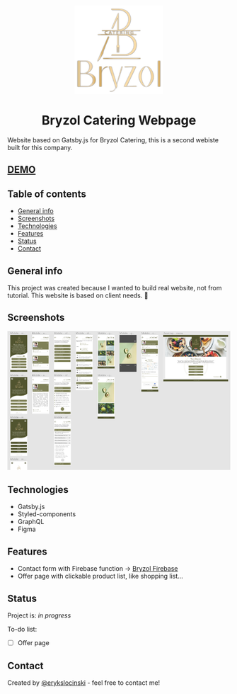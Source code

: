 <p align="center">
  <a href="https://bryzol-webpage.netlify.com/">
    <img src="/src/images/logo.png" alt="Bryzol Catering Logo" width="200px">
  </a>
</p>
<h1 align="center">
  Bryzol Catering Webpage
</h1>

  Website based on Gatsby.js for Bryzol Catering, this is a second webiste built for this company.
  
## [DEMO](https://bryzol-webpage.netlify.com/)

## Table of contents
* [General info](#general-info)
* [Screenshots](#screenshots)
* [Technologies](#technologies)
* [Features](#features)
* [Status](#status)
* [Contact](#contact)

## General info
This project was created because I wanted to build real website, not from tutorial. This website is based on client needs. :rainbow:

## Screenshots
![bryzol webpage screenshot](src/images/screenshot.png)

## Technologies
* Gatsby.js
* Styled-components
* GraphQL
* Figma

## Features
* Contact form with Firebase function -> [Bryzol Firebase](https://github.com/erq-programmer/bryzol-firebase)
* Offer page with clickable product list, like shopping list...

## Status
Project is: _in progress_

To-do list:
- [ ] Offer page

## Contact
Created by [@erykslocinski](mailto:eryk.slocinski@gmail.com) - feel free to contact me!

